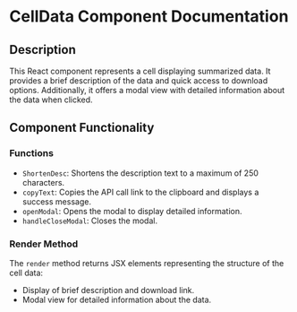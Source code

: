 # CellData Component Documentation

## Description
This React component represents a cell displaying summarized data. It provides a brief description of the data and quick access to download options. Additionally, it offers a modal view with detailed information about the data when clicked.

## Component Functionality

### Functions
- `ShortenDesc`: Shortens the description text to a maximum of 250 characters.
- `copyText`: Copies the API call link to the clipboard and displays a success message.
- `openModal`: Opens the modal to display detailed information.
- `handleCloseModal`: Closes the modal.

### Render Method
The `render` method returns JSX elements representing the structure of the cell data:
- Display of brief description and download link.
- Modal view for detailed information about the data.